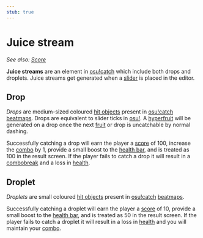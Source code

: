 ```yaml
---
stub: true
---
```


# Juice stream

*See also: [Score](/wiki/Score)*

**Juice streams** are an element in [osu!catch](/wiki/Game_mode/osu!catch) which include both drops and droplets. Juice streams get generated when a [slider](/wiki/Hit_object/Slider) is placed in the editor.

## Drop

*Drops* are medium-sized coloured [hit objects](/wiki/Hit_object) present in [osu!catch](/wiki/Game_mode/osu!catch) [beatmaps](/wiki/Beatmap). Drops are equivalent to slider ticks in [osu!](/wiki/Game_mode/osu!). A [hyperfruit](/wiki/Hit_object/Hyperfruit) will be generated on a drop once the next [fruit](/wiki/Hit_object/Fruit) or drop is uncatchable by normal dashing.

Successfully catching a drop will earn the player a [score](/wiki/Score) of 100, increase the [combo](/wiki/Glossary/Combo_(score_multiplier)) by 1, provide a small boost to the [health bar](/wiki/Glossary/Health_bar), and is treated as 100 in the result screen. If the player fails to catch a drop it will result in a [combobreak](/wiki/Glossary/Combobreak) and a loss in [health](/wiki/Beatmapping/Health).

## Droplet

*Droplets* are small coloured [hit objects](/wiki/Hit_object) present in [osu!catch](/wiki/Game_mode/osu!catch) [beatmaps](/wiki/Beatmap). 

Successfully catching a droplet will earn the player a [score](/wiki/Score) of 10, provide a small boost to the [health bar](/wiki/Glossary/Health_bar), and is treated as 50 in the result screen. If the player fails to catch a droplet it will result in a loss in [health](/wiki/Beatmapping/Health) and you will maintain your [combo](/wiki/Glossary/Combo_(score_multiplier)).

<!-- TODO: Explain how droplets get generated -->

<!-- TODO: Add images -->
